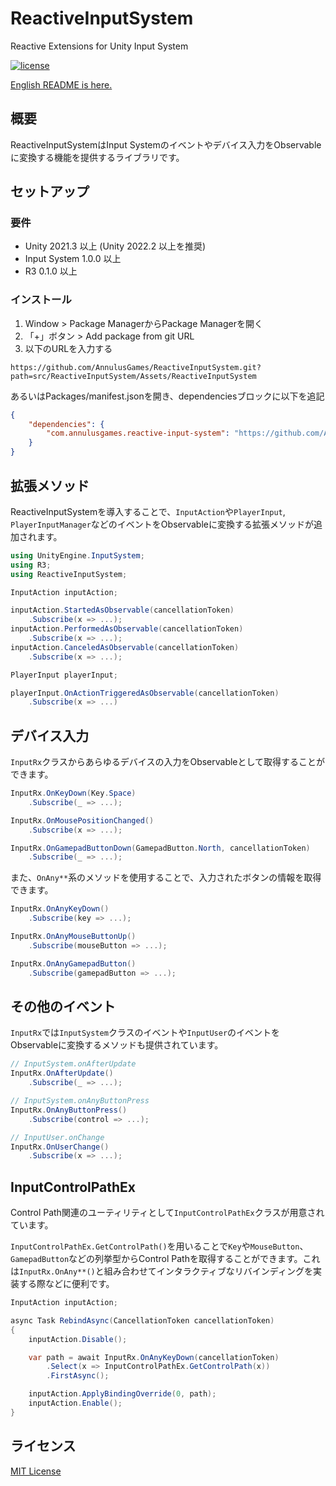 # ReactiveInputSystem
 Reactive Extensions for Unity Input System

[![license](https://img.shields.io/badge/LICENSE-MIT-green.svg)](LICENSE)

[English README is here.](README.md)

## 概要

ReactiveInputSystemはInput Systemのイベントやデバイス入力をObservableに変換する機能を提供するライブラリです。

## セットアップ

### 要件

* Unity 2021.3 以上 (Unity 2022.2 以上を推奨)
* Input System 1.0.0 以上
* R3 0.1.0 以上

### インストール

1. Window > Package ManagerからPackage Managerを開く
2. 「+」ボタン > Add package from git URL
3. 以下のURLを入力する

```
https://github.com/AnnulusGames/ReactiveInputSystem.git?path=src/ReactiveInputSystem/Assets/ReactiveInputSystem
```

あるいはPackages/manifest.jsonを開き、dependenciesブロックに以下を追記

```json
{
    "dependencies": {
        "com.annulusgames.reactive-input-system": "https://github.com/AnnulusGames/ReactiveInputSystem.git?path=src/ReactiveInputSystem/Assets/ReactiveInputSystem"
    }
}
```

## 拡張メソッド

ReactiveInputSystemを導入することで、`InputAction`や`PlayerInput`, `PlayerInputManager`などのイベントをObservableに変換する拡張メソッドが追加されます。

```cs
using UnityEngine.InputSystem;
using R3;
using ReactiveInputSystem;

InputAction inputAction;

inputAction.StartedAsObservable(cancellationToken)
    .Subscribe(x => ...);
inputAction.PerformedAsObservable(cancellationToken)
    .Subscribe(x => ...);
inputAction.CanceledAsObservable(cancellationToken)
    .Subscribe(x => ...);

PlayerInput playerInput;

playerInput.OnActionTriggeredAsObservable(cancellationToken)
    .Subscribe(x => ...)
```

## デバイス入力

`InputRx`クラスからあらゆるデバイスの入力をObservableとして取得することができます。

```cs
InputRx.OnKeyDown(Key.Space)
    .Subscribe(_ => ...);

InputRx.OnMousePositionChanged()
    .Subscribe(x => ...);

InputRx.OnGamepadButtonDown(GamepadButton.North, cancellationToken)
    .Subscribe(_ => ...);
```

また、`OnAny**`系のメソッドを使用することで、入力されたボタンの情報を取得できます。

```cs
InputRx.OnAnyKeyDown()
    .Subscribe(key => ...);

InputRx.OnAnyMouseButtonUp()
    .Subscribe(mouseButton => ...);

InputRx.OnAnyGamepadButton()
    .Subscribe(gamepadButton => ...);
```

## その他のイベント

`InputRx`では`InputSystem`クラスのイベントや`InputUser`のイベントをObservableに変換するメソッドも提供されています。

```cs
// InputSystem.onAfterUpdate
InputRx.OnAfterUpdate()
    .Subscribe(_ => ...);

// InputSystem.onAnyButtonPress
InputRx.OnAnyButtonPress()
    .Subscribe(control => ...);

// InputUser.onChange
InputRx.OnUserChange()
    .Subscribe(x => ...);
```

## InputControlPathEx

Control Path関連のユーティリティとして`InputControlPathEx`クラスが用意されています。

`InputControlPathEx.GetControlPath()`を用いることで`Key`や`MouseButton`、`GamepadButton`などの列挙型からControl Pathを取得することができます。これは`InputRx.OnAny**()`と組み合わせてインタラクティブなリバインディングを実装する際などに便利です。

```cs
InputAction inputAction;

async Task RebindAsync(CancellationToken cancellationToken)
{
    inputAction.Disable();

    var path = await InputRx.OnAnyKeyDown(cancellationToken)
        .Select(x => InputControlPathEx.GetControlPath(x))
        .FirstAsync();

    inputAction.ApplyBindingOverride(0, path);
    inputAction.Enable();
}
```

## ライセンス

[MIT License](LICENSE)